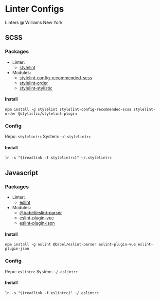 # Linter Configs

Linters @ Williams New York

## SCSS

### Packages

* Linter:
  * [stylelint](https://github.com/stylelint/stylelint)
* Modules:
  * [stylelint-config-recommended-scss](https://github.com/stylelint-scss/stylelint-config-recommended-scss)
  * [stylelint-order](https://github.com/hudochenkov/stylelint-order)
  * [stylelint-stylistic](https://github.com/stylelint-stylistic/stylelint-stylistic)

#### Install

```
npm install -g stylelint stylelint-config-recommended-scss stylelint-order @stylistic/stylelint-plugin
```

### Config

Repo: `stylelintrc`
System: `~/.stylelintrc`

#### Install

```
ln -s "$(readlink -f stylelintrc)" ~/.stylelintrc
```

## Javascript

### Packages

* Linter:
  * [eslint](https://github.com/eslint/eslint)
* Modules:
  * [@babel/eslint-parser](https://github.com/babel/babel-eslint)
  * [eslint-plugin-vue](https://github.com/vuejs/eslint-plugin-vue)
  * [eslint-plugin-json](https://github.com/azeemba/eslint-plugin-json)

#### Install

```
npm install -g eslint @babel/eslint-parser eslint-plugin-vue eslint-plugin-json
```

### Config

Repo: `eslintrc`
System: `~/.eslintrc`

#### Install

```
ln -s "$(readlink -f eslintrc)" ~/.eslintrc
```
